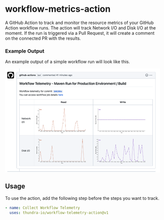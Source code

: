 # workflow-metrics-action

A GitHub Action to track and monitor the resource metrics of your GitHub Action workflow runs. The action will track Network I/O and Disk I/O at the moment. If the run is triggered via a Pull Request, it will create a comment on the connected PR with the results.

### Example Output

An example output of a simple workflow run will look like this.

![PR Comment Example](/images/pr-comment-example.png)

## Usage

To use the action, add the following step before the steps you want to track.

```yaml
- name: Collect Workflow Telemetry
  uses: thundra-io/workflow-telemetry-action@v1
```
